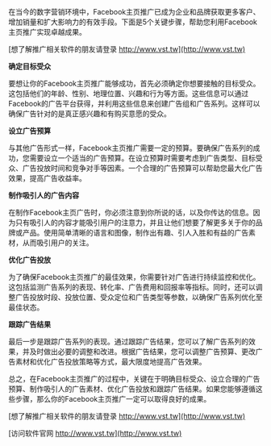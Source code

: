 在当今的数字营销环境中，Facebook主页推广已成为企业和品牌获取更多客户、增加销量和扩大影响力的有效手段。下面是5个关键步骤，帮助您利用Facebook主页推广实现卓越成果。

[想了解推广相关软件的朋友请登录 http://www.vst.tw](http://www.vst.tw)

**确定目标受众**

要想让你的Facebook主页推广能够成功，首先必须确定你想要接触的目标受众。这包括他们的年龄、性别、地理位置、兴趣和行为等方面。这些信息可以通过Facebook的广告平台获得，并利用这些信息来创建广告组和广告系列。这样可以确保广告针对的是真正感兴趣和有购买意愿的受众。

**设立广告预算**

与其他广告形式一样，Facebook主页推广需要一定的预算。要确保广告系列的成功，您需要设立一个适当的广告预算。在设立预算时需要考虑到广告类型、目标受众、广告投放时间和竞争对手等因素。一个合理的广告预算可以帮助您最大化广告效果，提高广告收益率。

**制作吸引人的广告内容**

在制作Facebook主页广告时，你必须注意到你所说的话，以及你传达的信息。因为只有吸引人的内容才能吸引用户的注意力，并且让他们想要了解更多关于你的品牌或产品。使用简单清晰的语言和图像，制作出有趣、引人入胜和有益的广告素材，从而吸引用户的关注。

**优化广告投放**

为了确保Facebook主页推广的最佳效果，你需要针对广告进行持续监控和优化。这包括监测广告系列的表现、转化率、广告费用和回报率等指标。同时，还可以调整广告投放时段、投放位置、受众定位和广告类型等参数，以确保广告系列优化至最佳状态。

**跟踪广告结果**

最后一步是跟踪广告系列的表现。通过跟踪广告结果，您可以了解广告系列的效果，并及时做出必要的调整和改进。根据广告结果，您可以调整广告预算、更改广告素材和优化广告投放策略等方式，最大限度地提高广告效果。

总之，在Facebook主页推广的过程中，关键在于明确目标受众、设立合理的广告预算、制作吸引人的广告素材、优化广告投放和跟踪广告结果。如果您能够遵循这些步骤，那么你的Facebook主页推广一定可以取得良好的成果。

[想了解推广相关软件的朋友请登录 http://www.vst.tw](http://www.vst.tw)


[访问软件官网 http://www.vst.tw](http://www.vst.tw)
